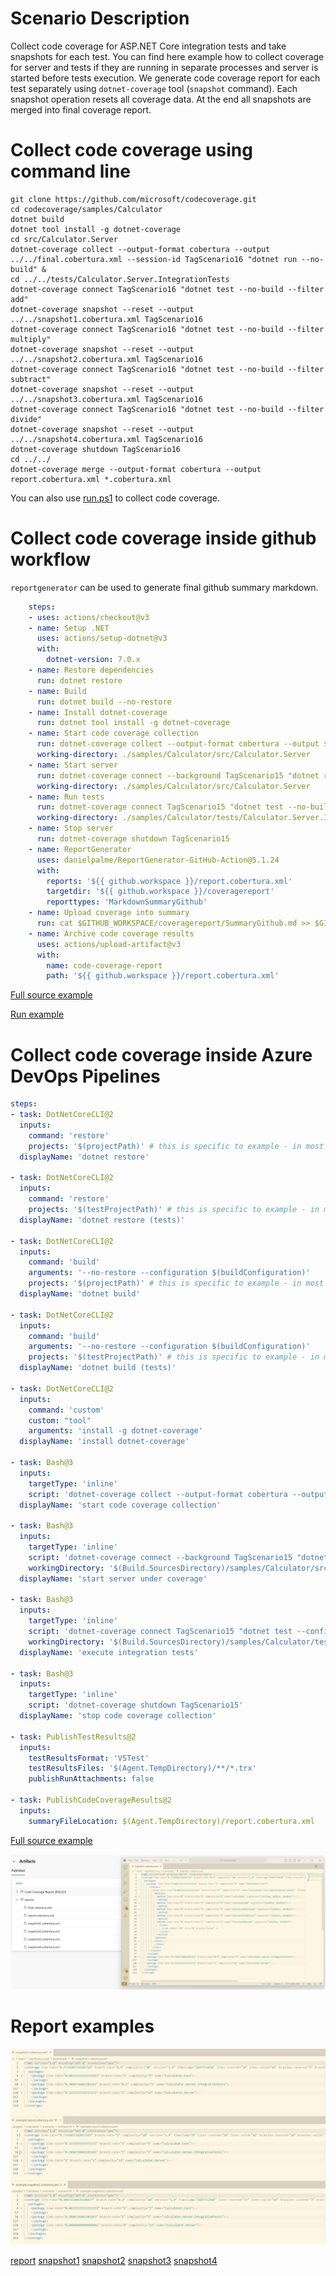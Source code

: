# Scenario Description

Collect code coverage for ASP.NET Core integration tests and take snapshots for each test. You can find here example how to collect coverage for server and tests if they are running in separate processes and server is started before tests execution. We generate code coverage report for each test separately using `dotnet-coverage` tool (`snapshot` command). Each snapshot operation resets all coverage data. At the end all snapshots are merged into final coverage report.

# Collect code coverage using command line

```shell
git clone https://github.com/microsoft/codecoverage.git
cd codecoverage/samples/Calculator
dotnet build
dotnet tool install -g dotnet-coverage
cd src/Calculator.Server
dotnet-coverage collect --output-format cobertura --output ../../final.cobertura.xml --session-id TagScenario16 "dotnet run --no-build" &
cd ../../tests/Calculator.Server.IntegrationTests
dotnet-coverage connect TagScenario16 "dotnet test --no-build --filter add"
dotnet-coverage snapshot --reset --output ../../snapshot1.cobertura.xml TagScenario16
dotnet-coverage connect TagScenario16 "dotnet test --no-build --filter multiply"
dotnet-coverage snapshot --reset --output ../../snapshot2.cobertura.xml TagScenario16
dotnet-coverage connect TagScenario16 "dotnet test --no-build --filter subtract"
dotnet-coverage snapshot --reset --output ../../snapshot3.cobertura.xml TagScenario16
dotnet-coverage connect TagScenario16 "dotnet test --no-build --filter divide"
dotnet-coverage snapshot --reset --output ../../snapshot4.cobertura.xml TagScenario16
dotnet-coverage shutdown TagScenario16
cd ../../
dotnet-coverage merge --output-format cobertura --output report.cobertura.xml *.cobertura.xml
```

You can also use [run.ps1](run.ps1) to collect code coverage.

# Collect code coverage inside github workflow

`reportgenerator` can be used to generate final github summary markdown.

```yml
    steps:
    - uses: actions/checkout@v3
    - name: Setup .NET
      uses: actions/setup-dotnet@v3
      with:
        dotnet-version: 7.0.x
    - name: Restore dependencies
      run: dotnet restore
    - name: Build
      run: dotnet build --no-restore
    - name: Install dotnet-coverage
      run: dotnet tool install -g dotnet-coverage
    - name: Start code coverage collection
      run: dotnet-coverage collect --output-format cobertura --output $GITHUB_WORKSPACE/report.cobertura.xml --session-id TagScenario15 --background --server-mode
      working-directory: ./samples/Calculator/src/Calculator.Server
    - name: Start server
      run: dotnet-coverage connect --background TagScenario15 "dotnet run --no-build"
      working-directory: ./samples/Calculator/src/Calculator.Server
    - name: Run tests
      run: dotnet-coverage connect TagScenario15 "dotnet test --no-build"
      working-directory: ./samples/Calculator/tests/Calculator.Server.IntegrationTests
    - name: Stop server
      run: dotnet-coverage shutdown TagScenario15
    - name: ReportGenerator
      uses: danielpalme/ReportGenerator-GitHub-Action@5.1.24
      with:
        reports: '${{ github.workspace }}/report.cobertura.xml'
        targetdir: '${{ github.workspace }}/coveragereport'
        reporttypes: 'MarkdownSummaryGithub'
    - name: Upload coverage into summary
      run: cat $GITHUB_WORKSPACE/coveragereport/SummaryGithub.md >> $GITHUB_STEP_SUMMARY
    - name: Archive code coverage results
      uses: actions/upload-artifact@v3
      with:
        name: code-coverage-report
        path: '${{ github.workspace }}/report.cobertura.xml'
```

[Full source example](../../../../.github/workflows/Calculator_Scenario15.yml)

[Run example](../../../../../../actions/workflows/Calculator_Scenario15.yml)

# Collect code coverage inside Azure DevOps Pipelines

```yml
steps:
- task: DotNetCoreCLI@2
  inputs:
    command: 'restore'
    projects: '$(projectPath)' # this is specific to example - in most cases not needed
  displayName: 'dotnet restore'

- task: DotNetCoreCLI@2
  inputs:
    command: 'restore'
    projects: '$(testProjectPath)' # this is specific to example - in most cases not needed
  displayName: 'dotnet restore (tests)'

- task: DotNetCoreCLI@2
  inputs:
    command: 'build'
    arguments: '--no-restore --configuration $(buildConfiguration)'
    projects: '$(projectPath)' # this is specific to example - in most cases not needed
  displayName: 'dotnet build'

- task: DotNetCoreCLI@2
  inputs:
    command: 'build'
    arguments: '--no-restore --configuration $(buildConfiguration)'
    projects: '$(testProjectPath)' # this is specific to example - in most cases not needed
  displayName: 'dotnet build (tests)'

- task: DotNetCoreCLI@2
  inputs:
    command: 'custom'
    custom: "tool"
    arguments: 'install -g dotnet-coverage'
  displayName: 'install dotnet-coverage'

- task: Bash@3
  inputs:
    targetType: 'inline'
    script: 'dotnet-coverage collect --output-format cobertura --output $(Agent.TempDirectory)/report.cobertura.xml --session-id TagScenario15 --background --server-mode'
  displayName: 'start code coverage collection'

- task: Bash@3
  inputs:
    targetType: 'inline'
    script: 'dotnet-coverage connect --background TagScenario15 "dotnet run --no-build"'
    workingDirectory: '$(Build.SourcesDirectory)/samples/Calculator/src/Calculator.Server/'
  displayName: 'start server under coverage'

- task: Bash@3
  inputs:
    targetType: 'inline'
    script: 'dotnet-coverage connect TagScenario15 "dotnet test --configuration $(buildConfiguration) --no-build --logger trx --results-directory $(Agent.TempDirectory)"'
    workingDirectory: '$(Build.SourcesDirectory)/samples/Calculator/tests/Calculator.Server.IntegrationTests/'
  displayName: 'execute integration tests'

- task: Bash@3
  inputs:
    targetType: 'inline'
    script: 'dotnet-coverage shutdown TagScenario15'
  displayName: 'stop code coverage collection'

- task: PublishTestResults@2
  inputs:
    testResultsFormat: 'VSTest'
    testResultsFiles: '$(Agent.TempDirectory)/**/*.trx'
    publishRunAttachments: false

- task: PublishCodeCoverageResults@2
  inputs:
    summaryFileLocation: $(Agent.TempDirectory)/report.cobertura.xml
```

[Full source example](azure-pipelines.yml)

![alt text](azure-pipelines.jpg "Code Coverage tab in Azure DevOps pipelines")

# Report examples

![alt text](example.report.jpg "Example report")

[report](example.report.cobertura.xml)
[snapshot1](example.snapshot1.cobertura.xml)
[snapshot2](example.snapshot2.cobertura.xml)
[snapshot3](example.snapshot3.cobertura.xml)
[snapshot4](example.snapshot4.cobertura.xml)